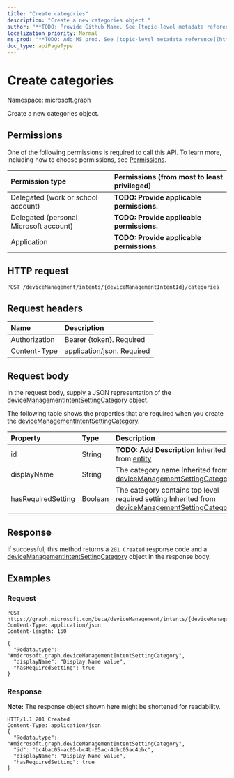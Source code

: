 ```yaml
---
title: "Create categories"
description: "Create a new categories object."
author: "**TODO: Provide Github Name. See [topic-level metadata reference](https://msgo.azurewebsites.net/add/document/guidelines/metadata.html#topic-level-metadata)**"
localization_priority: Normal
ms.prod: "**TODO: Add MS prod. See [topic-level metadata reference](https://msgo.azurewebsites.net/add/document/guidelines/metadata.html#topic-level-metadata)**"
doc_type: apiPageType
---
```


# Create categories

Namespace: microsoft.graph

Create a new categories object.

## Permissions
One of the following permissions is required to call this API. To learn more, including how to choose permissions, see [Permissions](/concepts/permissions-reference.md).

|Permission type|Permissions (from most to least privileged)|
|:---|:---|
|Delegated (work or school account)|**TODO: Provide applicable permissions.**|
|Delegated (personal Microsoft account)|**TODO: Provide applicable permissions.**|
|Application|**TODO: Provide applicable permissions.**|

## HTTP request
<!-- {
  "blockType": "ignored"
}
-->
``` http
POST /deviceManagement/intents/{deviceManagementIntentId}/categories
```

## Request headers
|Name|Description|
|:---|:---|
|Authorization|Bearer {token}. Required|
|Content-Type|application/json. Required|

## Request body
In the request body, supply a JSON representation of the [deviceManagementIntentSettingCategory](../resources/devicemanagementintentsettingcategory.md) object.

The following table shows the properties that are required when you create the [deviceManagementIntentSettingCategory](../resources/devicemanagementintentsettingcategory.md).

|Property|Type|Description|
|:---|:---|:---|
|id|String|**TODO: Add Description** Inherited from [entity](../resources/entity.md)|
|displayName|String|The category name Inherited from [deviceManagementSettingCategory](../resources/devicemanagementsettingcategory.md)|
|hasRequiredSetting|Boolean|The category contains top level required setting Inherited from [deviceManagementSettingCategory](../resources/devicemanagementsettingcategory.md)|



## Response
If successful, this method returns a `201 Created` response code and a [deviceManagementIntentSettingCategory](../resources/devicemanagementintentsettingcategory.md) object in the response body.

## Examples

### Request
<!-- {
  "blockType": "request",
  "name": "create_devicemanagementintentsettingcategory_from_"
}
-->
``` http
POST https://graph.microsoft.com/beta/deviceManagement/intents/{deviceManagementIntentId}/categories
Content-Type: application/json
Content-length: 150

{
  "@odata.type": "#microsoft.graph.deviceManagementIntentSettingCategory",
  "displayName": "Display Name value",
  "hasRequiredSetting": true
}
```

### Response
**Note:** The response object shown here might be shortened for readability.
<!-- {
  "blockType": "response",
  "truncated": true,
  "@odata.type": "microsoft.graph.devicemanagementintentsettingcategory"
}
-->
``` http
HTTP/1.1 201 Created
Content-Type: application/json
{
  "@odata.type": "#microsoft.graph.deviceManagementIntentSettingCategory",
  "id": "bc4bac05-ac05-bc4b-05ac-4bbc05ac4bbc",
  "displayName": "Display Name value",
  "hasRequiredSetting": true
}
```

